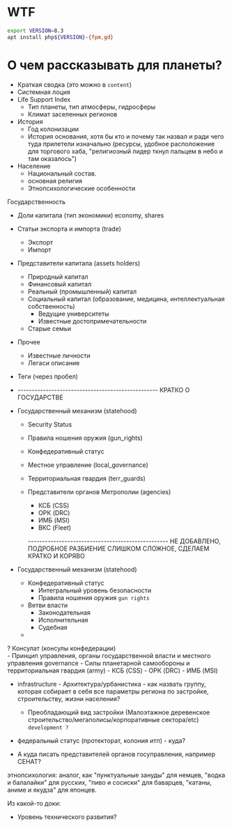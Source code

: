 # WTF

```bash
export VERSION=8.3
apt install php${VERSION}-{fpm,gd}
```


# О чем рассказывать для планеты?

- Краткая сводка (это можно в `content`)
- Системная лоция
- Life Support Index
  - Тип планеты, тип атмосферы, гидросферы  
  - Климат заселенных регионов
- История
  - Год колонизации 
  - История основания, хотя бы кто и почему так назвал и ради чего туда прилетели изначально (ресурсы, удобное расположение для торгового хаба, "религиозный лидер ткнул пальцем в небо и там оказалось")
- Население
  - Национальный состав.
  - основная религия
  - Этнопсихологические особенности

Государственность
 
- Доли капитала (тип экономики) economy, shares
- Статьи экспорта и импорта (trade)
  - Экспорт
  - Импорт
- Представители капитала (assets holders)
  - Природный капитал
  - Финансовый капитал
  - Реальный (промышленный) капитал
  - Социальный капитал (образование, медицина, интеллектуальная собственность)
    - Ведущие университеты
    - Известные достопримечательности
  - Старые семьи
- Прочее
  - Известные личности
  - Легаси описание
- Теги (через пробел)

- -------------------------------------------------- КРАТКО О ГОСУДАРСТВЕ
- Государственный механизм (statehood)
  - Security Status
  - Правила ношения оружия (gun_rights)
  - Конфедеративный статус
  - Местное управление (local_governance)
  - Территориальная гвардия (terr_guards) 
  - Представители органов Метрополии (agencies)
    - КСБ (CSS)
    - ОРК (DRC)
    - ИМБ (MSI)
    - ВКС (Fleet)


        
    -------------------------------------------------- НЕ ДОБАВЛЕНО, ПОДРОБНОЕ РАЗБИЕНИЕ СЛИШКОМ СЛОЖНОЕ, СДЕЛАЕМ КРАТКО И КОРЯВО
- Государственный механизм (statehood)
  - Конфедеративный статус
    - Интегральный уровень безопасности 
    - Правила ношения оружия `gun rights`
  - Ветви власти
    - Законодательная
    - Исполнительная
    - Судебная
  - 
? Консулат (консулы конфедерации)    
    - Принцип управления, органы государственной власти и местного управления  governance
    - Силы планетарной самообороны и территориальная гвардия (army)
    - КСБ (CSS)
    - ОРК (DRC)
    - ИМБ (MSI)

 
- infrastructure - Архитектура/урбанистика - как назвать группу, которая собирает в себя все параметры региона по застройке, строительству, жизни населения?
  - Преобладающий вид застройки (Малоэтажное деревенское строительство/мегаполисы/корпоративные сектора/etc) `development ?`


- федеральный статус (протекторат, колония итп) - куда?
- А куда писать представителей органов госуправления, например СЕНАТ? 


этнопсихология: аналог, как "пунктуальные зануды" для немцев,  "водка и балалайки" для русских, "пиво и сосиски" для баварцев, "катаны, аниме и якудза" для японцев.

Из какой-то доки:

- Уровень технического развития?





